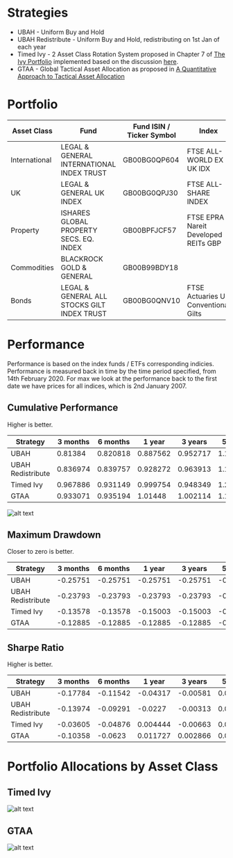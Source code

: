 # Strategies

* UBAH - Uniform Buy and Hold
* UBAH Redistribute - Uniform Buy and Hold, redistributing on 1st Jan of each year
* Timed Ivy - 2 Asset Class Rotation System proposed in Chapter 7 of [The Ivy Portfolio](https://books.google.co.uk/books/about/The_Ivy_Portfolio.html?id=DP_YREBTXREC&redir_esc=y) implemented based on the discussion [here](https://www.stopsaving.com/how-harvard-and-yale-invest/).
* GTAA - Global Tactical Asset Allocation as proposed in [A Quantitative Approach to Tactical Asset Allocation
](https://poseidon01.ssrn.com/delivery.php?ID=276073029008000083007122114088076120022037040029059051090103083007005091075067077077038055005012119033032068009088005064103126055081044083067125127028086097081026060017015031091105004107003127021113004123018086102115092104024121115127064064118029074&EXT=pdf)

# Portfolio

| Asset Class   | Fund                                        | Fund ISIN / Ticker Symbol | Index                                | Index ISIN    |
|---------------|---------------------------------------------|---------------------------|--------------------------------------|---------------|
| International | LEGAL & GENERAL INTERNATIONAL INDEX TRUST   | GB00BG0QP604              | FTSE ALL-WORLD EX UK IDX             | FTAWXUKSP:FSI |
| UK            | LEGAL & GENERAL UK INDEX                    | GB00BG0QPJ30              | FTSE ALL-SHARE INDEX                 | FTASXS:FSI    |
| Property      | ISHARES GLOBAL PROPERTY SECS. EQ. INDEX     | GB00BPFJCF57              | FTSE EPRA Nareit Developed REITs GBP | FTERGLS:FSI   |
| Commodities   | BLACKROCK GOLD & GENERAL                | GB00B99BDY18                      |             |       |
| Bonds         | LEGAL & GENERAL ALL STOCKS GILT INDEX TRUST | GB00BG0QNV10              | FTSE Actuaries UK Conventional Gilts | BG05:FSI      |

# Performance

Performance is based on the index funds / ETFs corresponding indicies. Performance is measured back in time by the time period
specified, from 14th February 2020. For max we look at the performance back to the first date we have prices for
all indices, which is 2nd January 2007.

## Cumulative Performance

Higher is better.

| Strategy          | 3 months | 6 months | 1 year   | 3 years  | 5 years  | Max      |
|-------------------|----------|----------|----------|----------|----------|----------|
| UBAH              | 0.81384  | 0.820818 | 0.887562 | 0.952717 | 1.155578 | 1.453527 |
| UBAH Redistribute | 0.836974 | 0.839757 | 0.928272 | 0.963913 | 1.195091 | 1.431092 |
| Timed Ivy         | 0.967886 | 0.931149 | 0.999754 | 0.948349 | 1.203615 | 1.456169 |
| GTAA              | 0.933071 | 0.935194 | 1.01448  | 1.002114 | 1.14581  | 1.395844 |

![alt text](https://github.com/KieranLitschel/PortfolioBacktesting/blob/master/Historical%20Prices/Results/Returns.png "Return on Investment Graph")

## Maximum Drawdown

Closer to zero is better.

| Strategy          | 3 months | 6 months | 1 year   | 3 years  | 5 years  | Max      |
|-------------------|----------|----------|----------|----------|----------|----------|
| UBAH              | -0.25751 | -0.25751 | -0.25751 | -0.25751 | -0.25751 | -0.25751 |
| UBAH Redistribute | -0.23793 | -0.23793 | -0.23793 | -0.23793 | -0.23793 | -0.23793 |
| Timed Ivy         | -0.13578 | -0.13578 | -0.15003 | -0.15003 | -0.17101 | -0.17325 |
| GTAA              | -0.12885 | -0.12885 | -0.12885 | -0.12885 | -0.12885 | -0.12885 |

## Sharpe Ratio

Higher is better.

| Strategy          | 3 months | 6 months | 1 year   | 3 years  | 5 years  | Max      |
|-------------------|----------|----------|----------|----------|----------|----------|
| UBAH              | -0.17784 | -0.11542 | -0.04317 | -0.00581 | 0.019974 | 0.031262 |
| UBAH Redistribute | -0.13974 | -0.09291 | -0.0227  | -0.00313 | 0.02258  | 0.028368 |
| Timed Ivy         | -0.03605 | -0.04876 | 0.004444 | -0.00663 | 0.021362 | 0.027123 |
| GTAA              | -0.10358 | -0.0623  | 0.011727 | 0.002866 | 0.022014 | 0.034775 |

# Portfolio Allocations by Asset Class

## Timed Ivy

![alt text](https://github.com/KieranLitschel/PortfolioBacktesting/blob/master/Historical%20Prices/Results/Timed%20Ivy%20Allocations.png "Portfolio allocation % in each asset class for Timed Ivy")

## GTAA

![alt text](https://github.com/KieranLitschel/PortfolioBacktesting/blob/master/Historical%20Prices/Results/GTAA%20Allocations.png "Portfolio allocation % in each asset class for GTAA")